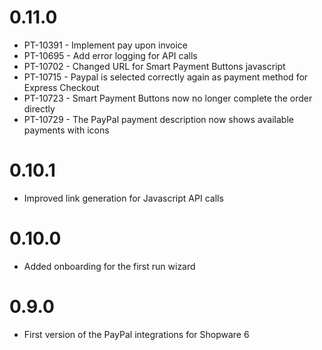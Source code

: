 # 0.11.0
- PT-10391 - Implement pay upon invoice
- PT-10695 - Add error logging for API calls
- PT-10702 - Changed URL for Smart Payment Buttons javascript
- PT-10715 - Paypal is selected correctly again as payment method for Express Checkout
- PT-10723 - Smart Payment Buttons now no longer complete the order directly
- PT-10729 - The PayPal payment description now shows available payments with icons

# 0.10.1
- Improved link generation for Javascript API calls

# 0.10.0
- Added onboarding for the first run wizard

# 0.9.0
- First version of the PayPal integrations for Shopware 6

